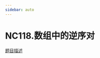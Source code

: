 ```yaml
---
sidebar: auto
---
```


# NC118.数组中的逆序对
[题目描述](https://www.nowcoder.com/practice/96bd6684e04a44eb80e6a68efc0ec6c5?tpId=117&tqId=37763&rp=1&ru=/exam/oj&qru=/exam/oj&sourceUrl=%2Fexam%2Foj%3Fpage%3D1%26pageSize%3D50%26search%3D%25E6%2595%25B0%25E7%25BB%2584%25E4%25B8%25AD%26tab%3D%25E7%25AE%2597%25E6%25B3%2595%25E7%25AF%2587%26topicId%3D117&difficulty=undefined&judgeStatus=undefined&tags=&title=%E6%95%B0%E7%BB%84%E4%B8%AD)

